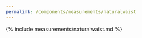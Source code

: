 ```yaml
---
permalink: /components/measurements/naturalwaist
---
```

{% include measurements/naturalwaist.md %}
